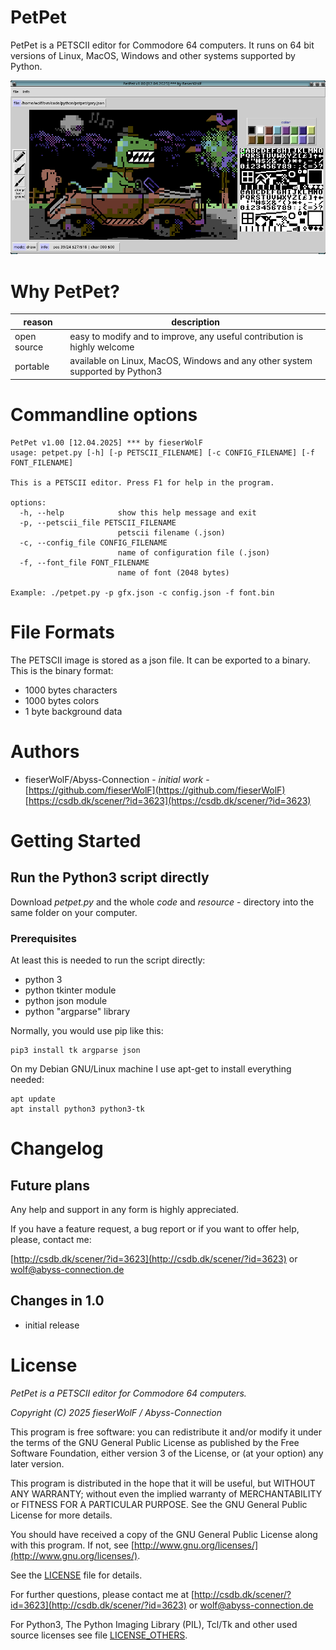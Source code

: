 # PetPet

PetPet is a PETSCII editor for Commodore 64 computers.
It runs on 64 bit versions of Linux, MacOS, Windows and other systems supported by Python. 

![screenshot](./screenshot.png)


# Why PetPet?

reason | description
---|---
open source | easy to modify and to improve, any useful contribution is highly welcome
portable | available on Linux, MacOS, Windows and any other system supported by Python3



# Commandline options

	PetPet v1.00 [12.04.2025] *** by fieserWolF
	usage: petpet.py [-h] [-p PETSCII_FILENAME] [-c CONFIG_FILENAME] [-f FONT_FILENAME]

	This is a PETSCII editor. Press F1 for help in the program.

	options:
	  -h, --help            show this help message and exit
	  -p, --petscii_file PETSCII_FILENAME
							petscii filename (.json)
	  -c, --config_file CONFIG_FILENAME
							name of configuration file (.json)
	  -f, --font_file FONT_FILENAME
							name of font (2048 bytes)

	Example: ./petpet.py -p gfx.json -c config.json -f font.bin





# File Formats

The PETSCII image is stored as a json file. It can be exported to a binary.
This is the binary format:

* 1000 bytes characters
* 1000 bytes colors
* 1 byte background data



# Authors

* fieserWolF/Abyss-Connection - *initial work* - [https://github.com/fieserWolF](https://github.com/fieserWolF) [https://csdb.dk/scener/?id=3623](https://csdb.dk/scener/?id=3623)
# Getting Started

## Run the Python3 script directly

Download _petpet.py_ and the whole _code_ and _resource_ - directory into the same folder on your computer.

### Prerequisites

At least this is needed to run the script directly:

- python 3
- python tkinter module
- python json module
- python "argparse" library


Normally, you would use pip like this:
```
pip3 install tk argparse json
```

On my Debian GNU/Linux machine I use apt-get to install everything needed:
```
apt update
apt install python3 python3-tk
```


# Changelog

## Future plans

Any help and support in any form is highly appreciated.

If you have a feature request, a bug report or if you want to offer help, please, contact me:


[http://csdb.dk/scener/?id=3623](http://csdb.dk/scener/?id=3623)
or
[wolf@abyss-connection.de](wolf@abyss-connection.de)


## Changes in 1.0

- initial release
# License

_PetPet is a PETSCII editor for Commodore 64 computers._

_Copyright (C) 2025 fieserWolF / Abyss-Connection_

This program is free software: you can redistribute it and/or modify it under the terms of the GNU General Public License as published by the Free Software Foundation, either version 3 of the License, or (at your option) any later version.

This program is distributed in the hope that it will be useful, but WITHOUT ANY WARRANTY;
without even the implied warranty of MERCHANTABILITY or FITNESS FOR A PARTICULAR PURPOSE.
See the GNU General Public License for more details.

You should have received a copy of the GNU General Public License along with this program.
If not, see [http://www.gnu.org/licenses/](http://www.gnu.org/licenses/).

See the [LICENSE](LICENSE) file for details.

For further questions, please contact me at
[http://csdb.dk/scener/?id=3623](http://csdb.dk/scener/?id=3623)
or
[wolf@abyss-connection.de](wolf@abyss-connection.de)

For Python3, The Python Imaging Library (PIL), Tcl/Tk and other used source licenses see file [LICENSE_OTHERS](LICENSE_OTHERS).


